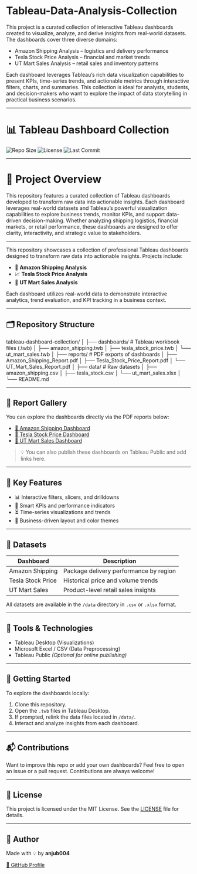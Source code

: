 # Tableau-Data-Analysis-Collection
This project is a curated collection of interactive Tableau dashboards created to visualize, analyze, and derive insights from real-world datasets. The dashboards cover three diverse domains:

- Amazon Shipping Analysis – logistics and delivery performance
- Tesla Stock Price Analysis – financial and market trends
- UT Mart Sales Analysis – retail sales and inventory patterns

Each dashboard leverages Tableau’s rich data visualization capabilities to present KPIs, time-series trends, and actionable metrics through interactive filters, charts, and summaries. This collection is ideal for analysts, students, and decision-makers who want to explore the impact of data storytelling in practical business scenarios.

---

# 📊 Tableau Dashboard Collection

![Repo Size](https://img.shields.io/github/repo-size/anjub004/tableau-dashboard-collection)
![License](https://img.shields.io/github/license/anjub004/tableau-dashboard-collection)
![Last Commit](https://img.shields.io/github/last-commit/anjub004/tableau-dashboard-collection)

---

# 📝 Project Overview
This repository features a curated collection of Tableau dashboards developed to transform raw data into actionable insights. Each dashboard leverages real-world datasets and Tableau’s powerful visualization capabilities to explore business trends, monitor KPIs, and support data-driven decision-making. Whether analyzing shipping logistics, financial markets, or retail performance, these dashboards are designed to offer clarity, interactivity, and strategic value to stakeholders.

---

This repository showcases a collection of professional Tableau dashboards designed to transform raw data into actionable insights. Projects include:

- 🚚 **Amazon Shipping Analysis**
- 📈 **Tesla Stock Price Analysis**
- 🏪 **UT Mart Sales Analysis**

Each dashboard utilizes real-world data to demonstrate interactive analytics, trend evaluation, and KPI tracking in a business context.

---

## 🗂️ Repository Structure

tableau-dashboard-collection/
│
├── dashboards/ # Tableau workbook files (.twb)
│ ├── amazon_shipping.twb
│ ├── tesla_stock_price.twb
│ └── ut_mart_sales.twb
│
├── reports/ # PDF exports of dashboards
│ ├── Amazon_Shipping_Report.pdf
│ ├── Tesla_Stock_Price_Report.pdf
│ └── UT_Mart_Sales_Report.pdf
│
├── data/ # Raw datasets
│ ├── amazon_shipping.csv
│ ├── tesla_stock.csv
│ └── ut_mart_sales.xlsx
│
└── README.md


---

## 📄 Report Gallery

You can explore the dashboards directly via the PDF reports below:

- [📄 Amazon Shipping Dashboard](reports/Amazon_Shipping_Report.pdf)
- [📄 Tesla Stock Price Dashboard](reports/Tesla_Stock_Price_Report.pdf)
- [📄 UT Mart Sales Dashboard](reports/UT_Mart_Sales_Report.pdf)

> 💡 You can also publish these dashboards on Tableau Public and add links here.

---

## 📌 Key Features

- 📊 Interactive filters, slicers, and drilldowns
- 🧠 Smart KPIs and performance indicators
- ⏳ Time-series visualizations and trends
- 📎 Business-driven layout and color themes

---

## 🧾 Datasets

| Dashboard               | Description                             |
|------------------------|-----------------------------------------|
| Amazon Shipping        | Package delivery performance by region  |
| Tesla Stock Price      | Historical price and volume trends      |
| UT Mart Sales          | Product-level retail sales insights     |

All datasets are available in the `/data` directory in `.csv` or `.xlsx` format.

---

## 🧰 Tools & Technologies

- Tableau Desktop (Visualizations)
- Microsoft Excel / CSV (Data Preprocessing)
- Tableau Public *(Optional for online publishing)*

---

## 🚀 Getting Started

To explore the dashboards locally:

1. Clone this repository.
2. Open the `.twb` files in Tableau Desktop.
3. If prompted, relink the data files located in `/data/`.
4. Interact and analyze insights from each dashboard.

---

## 📬 Contributions

Want to improve this repo or add your own dashboards? Feel free to open an issue or a pull request. Contributions are always welcome!

---

## 📄 License

This project is licensed under the MIT License. See the [LICENSE](LICENSE) file for details.

---

## 🔗 Author

Made with 💡 by **anjub004**

[🔗 GitHub Profile](https://github.com/anjub004)

